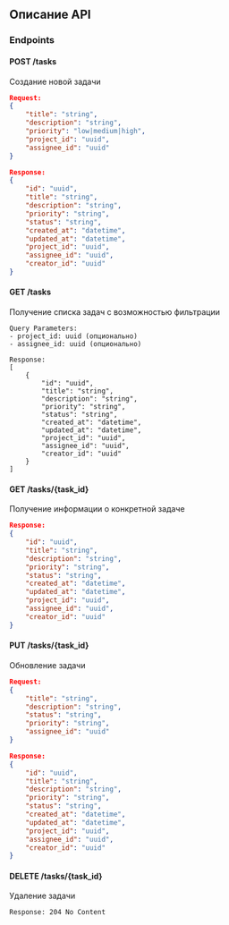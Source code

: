 ## Описание API

### Endpoints

#### POST /tasks
Создание новой задачи
```json
Request:
{
    "title": "string",
    "description": "string",
    "priority": "low|medium|high",
    "project_id": "uuid",
    "assignee_id": "uuid"
}

Response:
{
    "id": "uuid",
    "title": "string",
    "description": "string",
    "priority": "string",
    "status": "string",
    "created_at": "datetime",
    "updated_at": "datetime",
    "project_id": "uuid",
    "assignee_id": "uuid",
    "creator_id": "uuid"
}
```

#### GET /tasks
Получение списка задач с возможностью фильтрации
```
Query Parameters:
- project_id: uuid (опционально)
- assignee_id: uuid (опционально)

Response:
[
    {
        "id": "uuid",
        "title": "string",
        "description": "string",
        "priority": "string",
        "status": "string",
        "created_at": "datetime",
        "updated_at": "datetime",
        "project_id": "uuid",
        "assignee_id": "uuid",
        "creator_id": "uuid"
    }
]
```

#### GET /tasks/{task_id}
Получение информации о конкретной задаче
```json
Response:
{
    "id": "uuid",
    "title": "string",
    "description": "string",
    "priority": "string",
    "status": "string",
    "created_at": "datetime",
    "updated_at": "datetime",
    "project_id": "uuid",
    "assignee_id": "uuid",
    "creator_id": "uuid"
}
```

#### PUT /tasks/{task_id}
Обновление задачи
```json
Request:
{
    "title": "string",
    "description": "string",
    "status": "string",
    "priority": "string",
    "assignee_id": "uuid"
}

Response:
{
    "id": "uuid",
    "title": "string",
    "description": "string",
    "priority": "string",
    "status": "string",
    "created_at": "datetime",
    "updated_at": "datetime",
    "project_id": "uuid",
    "assignee_id": "uuid",
    "creator_id": "uuid"
}
```

#### DELETE /tasks/{task_id}
Удаление задачи
```
Response: 204 No Content
```
